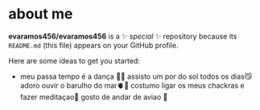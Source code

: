 # about me 


**evaramos456/evaramos456** is a ✨ _special_ ✨ repository because its `README.md` (this file) appears on your GitHub profile.

Here are some ideas to get you started:

- meu passa tempo é a dança 🥹💃
assisto um por do sol todos os dias😼
adoro ouvir o barulho do mar🫀🧠
costumo ligar os meus chackras e fazer meditaçao🥺
 gosto de andar de aviao 🤍
